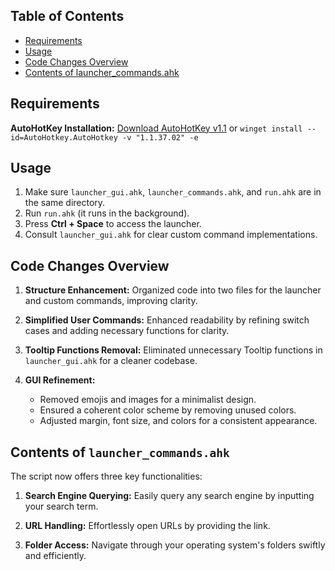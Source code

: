 ## Table of Contents
- [Requirements](#requirements)
- [Usage](#usage)
- [Code Changes Overview](#code-changes-overview)
- [Contents of launcher_commands.ahk](#contents-of-launcher_commandsahk)

## Requirements
**AutoHotKey Installation:** [Download AutoHotKey v1.1](https://www.autohotkey.com/download/ahk-install.exe) or `winget install --id=AutoHotkey.AutoHotkey -v "1.1.37.02" -e`

## Usage
1. Make sure `launcher_gui.ahk`, `launcher_commands.ahk`, and `run.ahk` are in the same directory.
2. Run `run.ahk` (it runs in the background).
3. Press **Ctrl + Space** to access the launcher.
4. Consult `launcher_gui.ahk` for clear custom command implementations.

## Code Changes Overview
1. **Structure Enhancement:** Organized code into two files for the launcher and custom commands, improving clarity.

2. **Simplified User Commands:** Enhanced readability by refining switch cases and adding necessary functions for clarity.

3. **Tooltip Functions Removal:** Eliminated unnecessary Tooltip functions in `launcher_gui.ahk` for a cleaner codebase.

4. **GUI Refinement:**
   - Removed emojis and images for a minimalist design.
   - Ensured a coherent color scheme by removing unused colors.
   - Adjusted margin, font size, and colors for a consistent appearance.

## Contents of `launcher_commands.ahk`
The script now offers three key functionalities:

1. **Search Engine Querying:** Easily query any search engine by inputting your search term.

2. **URL Handling:** Effortlessly open URLs by providing the link.   

3. **Folder Access:** Navigate through your operating system's folders swiftly and efficiently.
